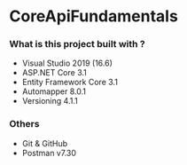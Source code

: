 # CoreApiFundamentals  

### What is this project built with ?
- Visual Studio 2019 (16.6)
- ASP.NET Core 3.1
- Entity Framework Core 3.1
- Automapper 8.0.1
- Versioning 4.1.1

### Others 
- Git & GitHub
- Postman v7.30


